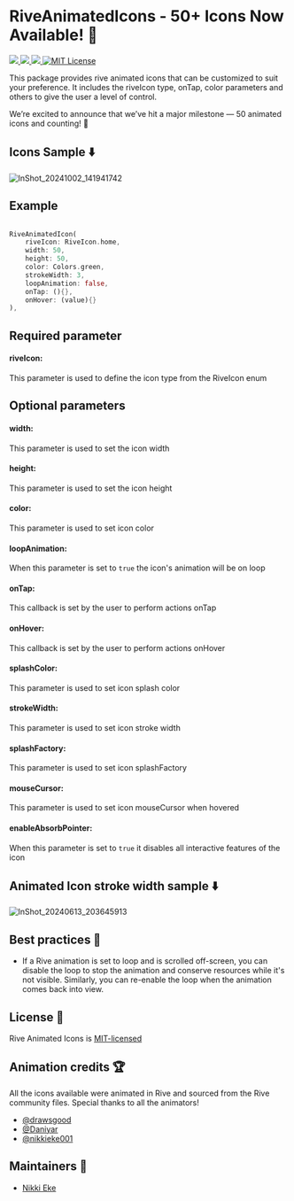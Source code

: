 # RiveAnimatedIcons - 50+ Icons Now Available! 🚀

<a href="https://developer.android.com" style="pointer-events: stroke;" target="_blank">
<img src="https://img.shields.io/badge/platform-android-blue">
</a>
<a href="https://developer.apple.com/ios/" style="pointer-events: stroke;" target="_blank">
<img src="https://img.shields.io/badge/platform-iOS-blue">
</a>
<a href="" style="pointer-events: stroke;" target="_blank">
<img src="https://img.shields.io/badge/platform-web-blue">
</a>
<a href="https://opensource.org/licenses/MIT"><img src="https://img.shields.io/badge/license-MIT-purple.svg" alt="MIT License"></a>

This package provides rive animated icons that can be customized to suit your preference. It includes the riveIcon type, onTap, color parameters and others to give the user a level of control.

We’re excited to announce that we’ve hit a major milestone — 50 animated icons and counting! 🎉



## Icons Sample ⬇️

 
![InShot_20241002_141941742](https://github.com/user-attachments/assets/efdc4c3d-cda9-4884-80e9-f308e7222446)


## Example

```dart

RiveAnimatedIcon(
    riveIcon: RiveIcon.home,
    width: 50,
    height: 50,
    color: Colors.green,
    strokeWidth: 3,
    loopAnimation: false,
    onTap: (){},
    onHover: (value){}                          
),

```


## Required parameter

#### riveIcon:
This parameter is used to define the icon type from the RiveIcon enum

## Optional parameters

#### width:
This parameter is used to set the icon width

#### height:
This parameter is used to set the icon height

#### color:
This parameter is used to set icon color

#### loopAnimation:
When this parameter is set to `true` the icon's animation will be on loop

#### onTap:
This callback is set by the user to perform actions onTap

#### onHover:
This callback is set by the user to perform actions onHover

#### splashColor:
This parameter is used to set icon splash color

#### strokeWidth:
This parameter is used to set icon stroke width

#### splashFactory:
This parameter is used to set icon splashFactory

#### mouseCursor:
This parameter is used to set icon mouseCursor when hovered

#### enableAbsorbPointer:
When this parameter is set to `true` it disables all interactive features of the icon

## Animated Icon stroke width sample ⬇️


![InShot_20240613_203645913](https://github.com/nikkieke/rive_animated_icons/assets/95222620/0467daca-3c9d-425a-92ca-6ef1976749cf)


## Best practices 🙌
- If a Rive animation is set to loop and is scrolled off-screen, you can disable the loop to stop the animation and conserve resources while it's not visible. Similarly, you can re-enable the loop when the animation comes back into view.


## License 📝
Rive Animated Icons is [MIT-licensed](https://github.com/nikkieke/rive_animated_icons/edit/main/LICENSE)


## Animation credits 🏆
All the icons available were animated in Rive and sourced from the Rive community files. Special thanks to all the animators!
- [@drawsgood](https://rive.app/@drawsgood/)
- [@Daniyar](https://rive.app/@Daniyar/)
- [@nikkieke001](https://rive.app/@nikkieke001/)

  
## Maintainers 🔩
- [Nikki Eke](https://github.com/nikkieke)

